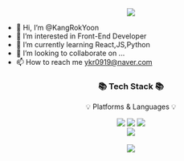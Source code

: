 <div align=center>
	<img src="https://capsule-render.vercel.app/api?type=waving&color=auto&height=200&section=header&text=KangRokGithub!&fontSize=90" />
</div>

- 👋 Hi, I’m @KangRokYoon
- 👀 I’m interested in Front-End Developer
- 🌱 I’m currently learning React,JS,Python
- 💞️ I’m looking to collaborate on ...
- 📫 How to reach me ykr0919@naver.com	

<div align=center>
	<h3>📚 Tech Stack 📚</h3>
	<p>💡 Platforms & Languages 💡</p>
</div>


<div align="center">
	<img src="https://img.shields.io/badge/Javascript-F7DF1E?style=flat&logo=Javascript&logoColor=white" />
	<img src="https://img.shields.io/badge/HTML5-E34F26?style=flat&logo=HTML5&logoColor=white" />
	<img src="https://img.shields.io/badge/CSS3-1572B6?style=flat&logo=CSS3&logoColor=white" />
	
</div>


<div align=center>
				<img src="https://github-readme-stats.vercel.app/api/top-langs/?username=KangRokYoon&layout=compact"><br><br>
				<img src="https://github-readme-stats.vercel.app/api?username=KangRokYoon&show_icons=true">
</div>
<!---
KangRokYoon/KangRokYoon is a ✨ special ✨ repository because its `README.md` (this file) appears on your GitHub profile.
You can click the Preview link to take a look at your changes.
--->
